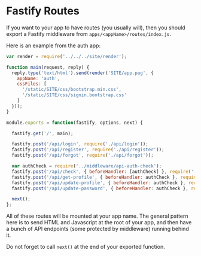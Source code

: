 
# Fastify Routes #

If you want to your app to have routes (you usually will), then you should
export a Fastify middleware from `apps/<appName>/routes/index.js`.

Here is an example from the auth app:

```js
var render = require('../../../site/render');

function main(request, reply) {
  reply.type('text/html').send(render('SITE/app.pug', {
    appName: 'auth',
    cssFiles: [
      '/static/SITE/css/bootstrap.min.css',
      '/static/SITE/css/signin.bootstrap.css'
    ]
  }));
}

module.exports = function(fastify, options, next) {

  fastify.get('/', main);

  fastify.post('/api/login', require('./api/login'));
  fastify.post('/api/register', require('./api/register'));
  fastify.post('/api/forgot', require('./api/forgot'));

  var authCheck = require('../middleware/api-auth-check');
  fastify.post('/api/check', { beforeHandler: [authCheck] }, require('./api/check'));
  fastify.post('/api/get-profile', { beforeHandler: authCheck }, require('./api/get-profile'));
  fastify.post('/api/update-profile', { beforeHandler: authCheck }, require('./api/update-profile'));
  fastify.post('/api/update-password', { beforeHandler: authCheck }, require('./api/update-password'));

  next();
};
```

All of these routes will be mounted at your app name.
The general pattern here is to send HTML and Javascript at the root of your
app, and then have a bunch of API endpoints (some protected by middleware)
running behind it.

Do not forget to call `next()` at the end of your exported function.
